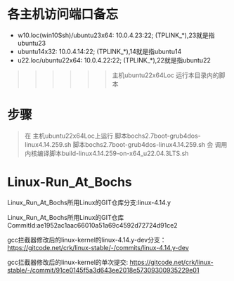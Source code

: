 
# 各主机访问端口备忘
- w10.loc(win10Ssh)/ubuntu23x64:       10.0.4.23:22; (TPLINK_*),23就是指ubuntu23
- ubuntu14x32:                         10.0.4.14:22; (TPLINK_*),14就是指ubuntu14
- u22.loc/ubuntu22x64:                 10.0.4.22:22; (TPLINK_*),22就是指ubuntu22
>>>>>> 主机ubuntu22x64Loc 运行本目录内的脚本
 

# 步骤
> 在 主机ubuntu22x64Loc上运行 脚本bochs2.7boot-grub4dos-linux4.14.259.sh
>  脚本bochs2.7boot-grub4dos-linux4.14.259.sh 会 调用 内核编译脚本build-linux4.14.259-on-x64_u22.04.3LTS.sh

# Linux-Run_At_Bochs 
Linux_Run_At_Bochs所用Linux的GIT仓库分支:linux-4.14.y

>

Linux_Run_At_Bochs所用Linux的GIT仓库CommitId:ae1952ac1aac66010a51a69c4592d72724d91ce2

gcc拦截器修改后的linux-kernel的linux-4.14.y-dev分支：https://gitcode.net/crk/linux-stable/-/commits/linux-4.14.y-dev

gcc拦截器修改后的linux-kernel的单次提交:  https://gitcode.net/crk/linux-stable/-/commit/91ce0145f5a3d643ee2018e57309300935229e01